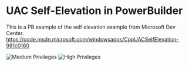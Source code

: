 # UAC Self-Elevation in PowerBuilder

This is a PB example of the self elevation example from Microsoft Dev Center.
https://code.msdn.microsoft.com/windowsapps/CppUACSelfElevation-981c0160

![Medium Privileges](/screenhots/Medium.png?raw=true "Medium Privileges")
![High Privileges](/screenhots/High.png?raw=true "High Privileges")
